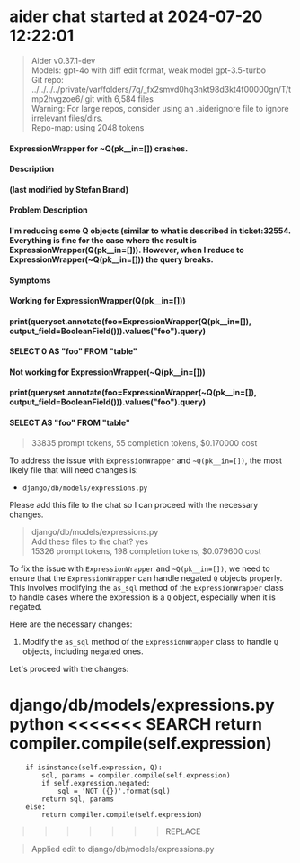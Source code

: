 
# aider chat started at 2024-07-20 12:22:01

> Aider v0.37.1-dev  
> Models: gpt-4o with diff edit format, weak model gpt-3.5-turbo  
> Git repo: ../../../../private/var/folders/7q/_fx2smvd0hq3nkt98d3kt4f00000gn/T/tmp2hvgzoe6/.git with 6,584 files  
> Warning: For large repos, consider using an .aiderignore file to ignore irrelevant files/dirs.  
> Repo-map: using 2048 tokens  

#### ExpressionWrapper for ~Q(pk__in=[]) crashes.  
#### Description  
#### 	   
#### 		(last modified by Stefan Brand)  
#### 	   
#### Problem Description  
#### I'm reducing some Q objects (similar to what is described in ticket:32554. Everything is fine for the case where the result is ExpressionWrapper(Q(pk__in=[])). However, when I reduce to ExpressionWrapper(~Q(pk__in=[])) the query breaks.  
#### Symptoms  
#### Working for ExpressionWrapper(Q(pk__in=[]))  
#### print(queryset.annotate(foo=ExpressionWrapper(Q(pk__in=[]), output_field=BooleanField())).values("foo").query)  
#### SELECT 0 AS "foo" FROM "table"  
#### Not working for ExpressionWrapper(~Q(pk__in=[]))  
#### print(queryset.annotate(foo=ExpressionWrapper(~Q(pk__in=[]), output_field=BooleanField())).values("foo").query)  
#### SELECT AS "foo" FROM "table"  
> 33835 prompt tokens, 55 completion tokens, $0.170000 cost  

To address the issue with `ExpressionWrapper` and `~Q(pk__in=[])`, the most likely file that will need changes is:

- `django/db/models/expressions.py`

Please add this file to the chat so I can proceed with the necessary changes.

> django/db/models/expressions.py  
> Add these files to the chat? yes  
> 15326 prompt tokens, 198 completion tokens, $0.079600 cost  

To fix the issue with `ExpressionWrapper` and `~Q(pk__in=[])`, we need to ensure that the `ExpressionWrapper` can handle negated `Q` objects properly. This involves modifying the `as_sql` method of the `ExpressionWrapper` class to handle cases where the expression is a `Q` object, especially when it is negated.

Here are the necessary changes:

1. Modify the `as_sql` method of the `ExpressionWrapper` class to handle `Q` objects, including negated ones.

Let's proceed with the changes:

django/db/models/expressions.py
<source>python
<<<<<<< SEARCH
        return compiler.compile(self.expression)
=======
        if isinstance(self.expression, Q):
            sql, params = compiler.compile(self.expression)
            if self.expression.negated:
                sql = 'NOT ({})'.format(sql)
            return sql, params
        else:
            return compiler.compile(self.expression)
>>>>>>> REPLACE
</source>

> Applied edit to django/db/models/expressions.py  
